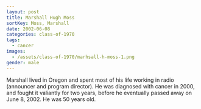 ```yaml
---
layout: post
title: Marshall Hugh Moss
sortKey: Moss, Marshall
date: 2002-06-08
categories: class-of-1970
tags:
  - cancer
images:
  - /assets/class-of-1970/marhsall-h-moss-1.png
gender: male
---
```

Marshall lived in Oregon and spent most of his life working in radio (announcer and program director). He was diagnosed with cancer in 2000, and fought it valiantly for two years, before he eventually passed away on June 8, 2002. He was 50 years old.
